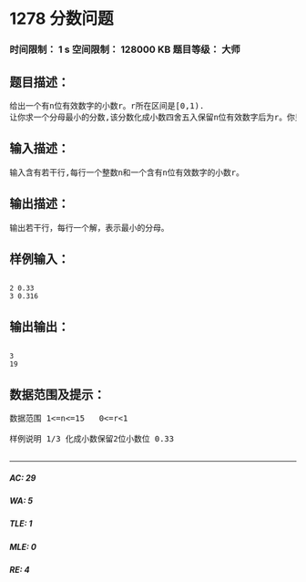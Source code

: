 # 1278 分数问题   
### 时间限制： 1 s     空间限制： 128000 KB     题目等级： 大师  
## 题目描述：  

<pre>
给出一个有n位有效数字的小数r。r所在区间是[0,1).
让你求一个分母最小的分数,该分数化成小数四舍五入保留n位有效数字后为r。你只要输出分母的大小即可。
</pre>
  
  
## 输入描述：  

<pre>
输入含有若干行,每行一个整数n和一个含有n位有效数字的小数r。
</pre>
  
  
## 输出描述：  

<pre>
输出若干行，每行一个解，表示最小的分母。
</pre>
  
  
## 样例输入：  

<pre><code>
2 0.33  
3 0.316
</code></pre>
  
  
## 输出输出：  

<pre><code>
3  
19
</code></pre>
  
  
## 数据范围及提示：  

<pre>
数据范围 1<=n<=15   0<=r<1
 
样例说明 1/3 化成小数保留2位小数位 0.33
 
</pre>
  
  
***  

##### AC: 29  
##### WA: 5  
##### TLE: 1  
##### MLE: 0  
##### RE: 4  
